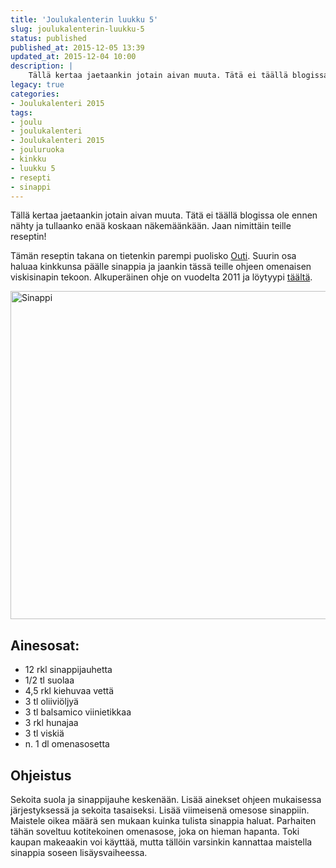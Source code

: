 ```yaml
---
title: 'Joulukalenterin luukku 5'
slug: joulukalenterin-luukku-5
status: published
published_at: 2015-12-05 13:39
updated_at: 2015-12-04 10:00
description: |
    Tällä kertaa jaetaankin jotain aivan muuta. Tätä ei täällä blogissa ole ennen nähty ja tullaanko enää koskaan näkemäänkään. Jaan nimittäin teille reseptin! Tämän reseptin takana on tietenkin parempi puolisko Outi. Suurin osa haluaa kinkkunsa päälle sinappia ja jaankin tässä teille ohjeen omenaisen viskisinapin tekoon. Alkuperäinen ohje on vuodelta 2011 ja löytyypi täältä. Ainesosat: 12 rkl… Jatka lukemista Joulukalenterin luukku 5
legacy: true
categories:
- Joulukalenteri 2015
tags:
- joulu
- joulukalenteri
- Joulukalenteri 2015
- jouluruoka
- kinkku
- luukku 5
- resepti
- sinappi
---
```


<p>Tällä kertaa jaetaankin jotain aivan muuta. Tätä ei täällä blogissa ole ennen nähty ja tullaanko enää koskaan näkemäänkään. Jaan nimittäin teille reseptin!</p>
<p>Tämän reseptin takana on tietenkin parempi puolisko <a href="http://lusikkasopassa.net/" target="_blank">Outi</a>. Suurin osa haluaa kinkkunsa päälle sinappia ja jaankin tässä teille ohjeen omenaisen viskisinapin tekoon. Alkuperäinen ohje on vuodelta 2011 ja löytyypi <a href="http://lusikkasopassa.net/2011/12/25/omenainen-viskisinappi/" target="_blank">täältä</a>.</p>
<p><a href="https://cdn.markokaartinen.net/uploads/2015/12/scaled.IMG_1056.jpg"><img loading="lazy" decoding="async" class="alignnone wp-image-5966 size-large" src="https://cdn.markokaartinen.net/uploads/2015/12/scaled.IMG_1056-1200x900.jpg" alt="Sinappi" width="700" height="525" /></a></p>
<h2>Ainesosat:</h2>
<ul>
<li>12 rkl sinappijauhetta</li>
<li>1/2 tl suolaa</li>
<li>4,5 rkl kiehuvaa vettä</li>
<li>3 tl oliiviöljyä</li>
<li>3 tl balsamico viinietikkaa</li>
<li>3 rkl hunajaa</li>
<li>3 tl viskiä</li>
<li>n. 1 dl omenasosetta</li>
</ul>
<h2>Ohjeistus</h2>
<p>Sekoita suola ja sinappijauhe keskenään. Lisää ainekset ohjeen mukaisessa järjestyksessä ja sekoita tasaiseksi. Lisää viimeisenä omesose sinappiin. Maistele oikea määrä sen mukaan kuinka tulista sinappia haluat. Parhaiten tähän soveltuu kotitekoinen omenasose, joka on hieman hapanta. Toki kaupan makeaakin voi käyttää, mutta tällöin varsinkin kannattaa maistella sinappia soseen lisäysvaiheessa.</p>